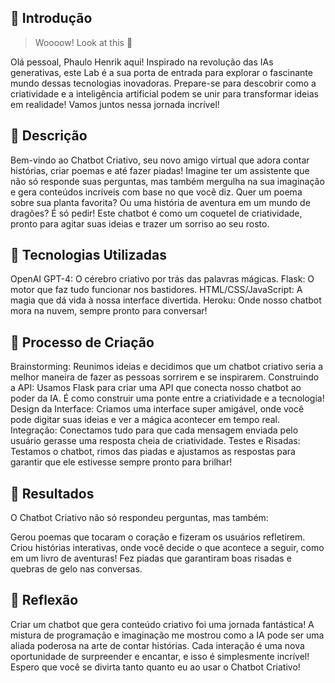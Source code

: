 ## 🚀 Introdução

> Woooow! Look at this 👀

Olá pessoal, Phaulo Henrik aqui! Inspirado na revolução das IAs generativas, este Lab é a sua porta de entrada para explorar o fascinante mundo dessas tecnologias inovadoras. Prepare-se para descobrir como a criatividade e a inteligência artificial podem se unir para transformar ideias em realidade! Vamos juntos nessa jornada incrível!

## 📒 Descrição
Bem-vindo ao Chatbot Criativo, seu novo amigo virtual que adora contar histórias, criar poemas e até fazer piadas! Imagine ter um assistente que não só responde suas perguntas, mas também mergulha na sua imaginação e gera conteúdos incríveis com base no que você diz. Quer um poema sobre sua planta favorita? Ou uma história de aventura em um mundo de dragões? É só pedir! Este chatbot é como um coquetel de criatividade, pronto para agitar suas ideias e trazer um sorriso ao seu rosto.

## 🤖 Tecnologias Utilizadas
OpenAI GPT-4: O cérebro criativo por trás das palavras mágicas.
Flask: O motor que faz tudo funcionar nos bastidores.
HTML/CSS/JavaScript: A magia que dá vida à nossa interface divertida.
Heroku: Onde nosso chatbot mora na nuvem, sempre pronto para conversar!

## 🧐 Processo de Criação
Brainstorming: Reunimos ideias e decidimos que um chatbot criativo seria a melhor maneira de fazer as pessoas sorrirem e se inspirarem.
Construindo a API: Usamos Flask para criar uma API que conecta nosso chatbot ao poder da IA. É como construir uma ponte entre a criatividade e a tecnologia!
Design da Interface: Criamos uma interface super amigável, onde você pode digitar suas ideias e ver a mágica acontecer em tempo real.
Integração: Conectamos tudo para que cada mensagem enviada pelo usuário gerasse uma resposta cheia de criatividade.
Testes e Risadas: Testamos o chatbot, rimos das piadas e ajustamos as respostas para garantir que ele estivesse sempre pronto para brilhar!

## 🚀 Resultados
O Chatbot Criativo não só respondeu perguntas, mas também:

Gerou poemas que tocaram o coração e fizeram os usuários refletirem.
Criou histórias interativas, onde você decide o que acontece a seguir, como em um livro de aventuras!
Fez piadas que garantiram boas risadas e quebras de gelo nas conversas.

## 💭 Reflexão
Criar um chatbot que gera conteúdo criativo foi uma jornada fantástica! A mistura de programação e imaginação me mostrou como a IA pode ser uma aliada poderosa na arte de contar histórias. Cada interação é uma nova oportunidade de surpreender e encantar, e isso é simplesmente incrível! Espero que você se divirta tanto quanto eu ao usar o Chatbot Criativo!
